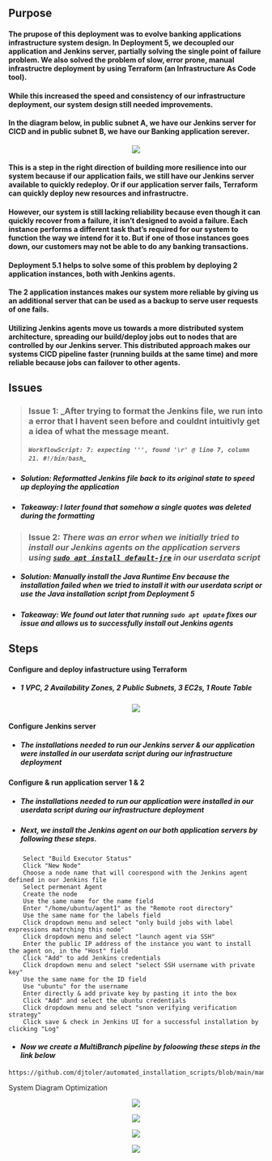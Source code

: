 ## Purpose

#### The prupose of this deployment was to evolve banking applications infrastructure system design. In Deployment 5, we decoupled our application and Jenkins server, partially solving the single point of failure problem. We also solved the problem of slow, error prone, manual infrastructre deployment by using Terraform (an Infrastructure As Code tool). 
#### While this increased the speed and consistency of our infrastructure deployment, our system design still needed improvements.

#### In the diagram below, in public subnet A, we have our Jenkins server for CICD and in public subnet B, we have our Banking application serever. 

<p align="center">
<img src="https://github.com/djtoler/Deployment5_v1/blob/main/dp5Diagram2.png">
</p>

#### This is a step in the right direction of building more resilience into our system because if our application fails, we still have our Jenkins server available to quickly redeploy. Or if our application server fails, Terraform can quickly deploy new resources and infrastructre.

#### However, our system is still lacking reliability because even though it can quickly recover from a failure, it isn’t designed to avoid a failure. Each instance performs a different task that’s required for our system to function the way we intend for it to. But if one of those instances goes down, our customers may not be able to do any banking transactions. 

#### Deployment 5.1 helps to solve some of this problem by deploying 2 application instances, both with Jenkins agents. 

#### The 2 application instances makes our system more reliable by giving us an additional server that can be used as a backup to serve user requests of one fails. 

#### Utilizing Jenkins agents move us towards a more distributed system architecture, spreading our build/deploy jobs out to nodes that are controlled by our Jenkins server. This distributed approach makes our systems CICD pipeline faster (running builds at the same time) and more reliable because jobs can failover to other agents.


## Issues
> ### Issue 1: _After trying to format the Jenkins file, we run into a error that I havent seen before and couldnt intuitivly get a idea of what the message meant.
> ##### `WorkflowScript: 7: expecting ''', found '\r' @ line 7, column 21. #!/bin/bash`_
* ##### Solution: Reformatted Jenkins file back to its original state to speed up deploying the application
* ##### Takeaway: I later found that somehow a single quotes was deleted during the formatting

> ### Issue 2: _There was an error when we initially tried to install our Jenkins agents on the application servers using [`sudo apt install default-jre`](https://ubuntu.com/tutorials/install-jre#2-installing-openjdk-jre) in our userdata script_  
* ##### Solution: Manually install the Java Runtime Env because the installation failed when we tried to install it with our userdata script or use the Java installation script from Deployment 5
* ##### Takeaway: We found out later that running `sudo apt update` fixes our issue and allows us to successfully install out Jenkins agents


## Steps
#### Configure and deploy infastructure using Terraform
* ##### _1 VPC, 2 Availability Zones, 2 Public Subnets, 3 EC2s, 1 Route Table_
<p align="center">
<img src="https://github.com/djtoler/Deployment5_v1/blob/main/dp5Diagram2.png">
</p>

#### Configure Jenkins server
* ##### _The installations needed to run our Jenkins server & our application were installed in our userdata script during our infrastructure deployment_
  
#### Configure & run application server 1 & 2
* ##### _The installations needed to run our application were installed in our userdata script during our infrastructure deployment_
* ##### _Next, we install the Jenkins agent on our both application servers by following these steps._
```
    Select "Build Executor Status"
    Click "New Node"
    Choose a node name that will coorespond with the Jenkins agent defined in our Jenkins file
    Select permenant Agent
    Create the node
    Use the same name for the name field
    Enter "/home/ubuntu/agent1" as the "Remote root directory"
    Use the same name for the labels field
    Click dropdown menu and select "only build jobs with label expressions matrching this node"
    Click dropdown menu and select "launch agent via SSH"
    Enter the public IP address of the instance you want to install the agent on, in the "Host" field
    Click "Add" to add Jenkins credentials
    Click dropdown menu and select "select SSH username with private key"
    Use the same name for the ID field 
    Use "ubuntu" for the username
    Enter directly & add private key by pasting it into the box
    Click "Add" and select the ubuntu credentials
    Click dropdown menu and select "snon verifying verification strategy"
    Click save & check in Jenkins UI for a successful installation by clicking "Log"
```
* #### _Now we create a MultiBranch pipeline by foloowing these steps in the link below_
```
https://github.com/djtoler/automated_installation_scripts/blob/main/manual_jenkins_multi_branch.txt
```






System Diagram
Optimization


<p align="center">
<img src="https://github.com/djtoler/Deployment5.1/blob/main/dp5.1Diagram.drawio.png">
</p>

<p align="center">
<img src="https://github.com/djtoler/Deployment5.1/blob/main/dp5.1_jenkins_success.PNG">
</p>

<p align="center">
<img src="https://github.com/djtoler/Deployment5.1/blob/main/app_success.PNG">
</p>

<p align="center">
<img src="https://github.com/djtoler/Deployment5.1/blob/main/app_success2.PNG">
</p>
